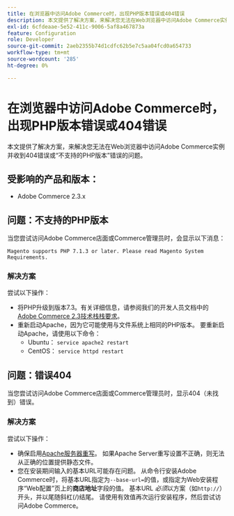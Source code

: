 ```yaml
---
title: 在浏览器中访问Adobe Commerce时，出现PHP版本错误或404错误
description: 本文提供了解决方案，来解决您无法在Web浏览器中访问Adobe Commerce实例并收到404错误或“不支持的PHP版本”错误的问题。
exl-id: 6cfdeaae-5e52-411c-9006-5af8a467873a
feature: Configuration
role: Developer
source-git-commit: 2aeb2355b74d1cdfc62b5e7c5aa04fcd0a654733
workflow-type: tm+mt
source-wordcount: '285'
ht-degree: 0%

---
```


# 在浏览器中访问Adobe Commerce时，出现PHP版本错误或404错误

本文提供了解决方案，来解决您无法在Web浏览器中访问Adobe Commerce实例并收到404错误或“不支持的PHP版本”错误的问题。

## 受影响的产品和版本：

* Adobe Commerce 2.3.x

## 问题：不支持的PHP版本

当您尝试访问Adobe Commerce店面或Commerce管理员时，会显示以下消息：

`Magento supports PHP 7.1.3 or later. Please read Magento System Requirements.`

### 解决方案

尝试以下操作：

* 将PHP升级到版本7.3。有关详细信息，请参阅我们的开发人员文档中的[Adobe Commerce 2.3技术栈栈要求](https://experienceleague.adobe.com/en/docs/commerce-operations/installation-guide/system-requirements)。
* 重新启动Apache，因为它可能使用与文件系统上相同的PHP版本。 要重新启动Apache，请使用以下命令：
   * Ubuntu： `service apache2 restart`
   * CentOS： `service httpd restart`

## 问题：错误404

当您尝试访问Adobe Commerce店面或Commerce管理员时，显示404（未找到）错误。

### 解决方案

尝试以下操作：

* 确保启用[Apache服务器重写](https://experienceleague.adobe.com/en/docs/commerce-operations/installation-guide/prerequisites/web-server/apache)。 如果Apache Server重写设置不正确，则无法从正确的位置提供静态文件。
* 您在安装期间输入的基本URL可能存在问题。 从命令行安装Adobe Commerce时，将基本URL指定为`--base-url=`的值，或指定为Web安装程序“Web配置”页上的&#x200B;**商店地址**&#x200B;字段的值。 基本URL *必须*&#x200B;以方案（如`http://`）开头，并以尾随斜杠(/)结尾。 请使用有效值再次运行安装程序，然后尝试访问Adobe Commerce。
